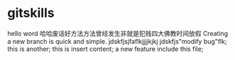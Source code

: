 # gitskills
hello word
哈哈废话好方法方法曾经发生非就是犯贱四大佛教时间放假
Creating a new branch is quick and simple.
jdskfjsjfaflkjjjjkjkj
jdskfjs"modify bug"flk;
this is another;
this is insert content;
a new feature include this file;
